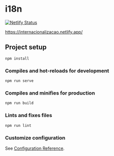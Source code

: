 # i18n

[![Netlify Status](https://api.netlify.com/api/v1/badges/6f9c87eb-00aa-4382-9a32-022a688d6139/deploy-status)](https://app.netlify.com/sites/internacionalizacao/deploys)

https://internacionalizacao.netlify.app/

## Project setup
```
npm install
```

### Compiles and hot-reloads for development
```
npm run serve
```

### Compiles and minifies for production
```
npm run build
```

### Lints and fixes files
```
npm run lint
```

### Customize configuration
See [Configuration Reference](https://cli.vuejs.org/config/).
